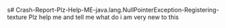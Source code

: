 s# Crash-Report-Plz-Help-ME-java.lang.NullPointerException-Registering-texture
Plz help me and tell me what do i am very new to this 
